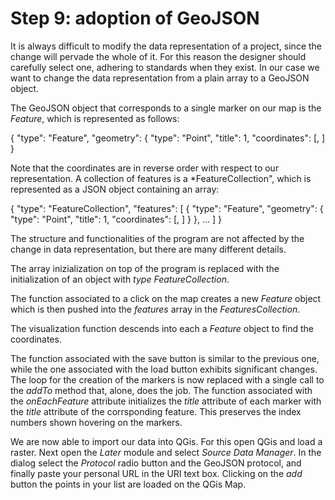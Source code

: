 # Step 9: adoption of GeoJSON

It is always difficult to modify the data representation of a project, since the change will pervade the whole of it. For this reason the designer should carefully select one, adhering to standards when they exist. In our case we want to change the data representation from a plain array to a GeoJSON object.

The GeoJSON object that corresponds to a single marker on our map is the *Feature*, which is represented as follows:

  {
		"type": "Feature",
		"geometry": {
			"type": "Point",
			"title": 1,
			"coordinates": [<longitude>, <latitude>]
	}

Note that the coordinates are in reverse order with respect to our representation. A collection of features is a *FeatureCollection", which is represented as a JSON object containing an array:

  {
	  "type": "FeatureCollection",
	  "features": [
      {
		    "type": "Feature",
		    "geometry": {
			    "type": "Point",
			    "title": 1,
			    "coordinates": [<longitude>, <latitude>]
		    }
	    }, 
      ...
  ]
}

The structure and functionalities of the program are not affected by the change in data representation, but there are many different details.

The array inizialization on top of the program is replaced with the initialization of an object with *type* *FeatureCollection*. 

The function associated to a click on the map creates a new *Feature* object which is then pushed into the *features* array in the *FeaturesCollection*.

The visualization function descends into each a *Feature* object to find the coordinates.

The function associated with the save button is similar to the previous one, while the one associated with the load button exhibits significant changes. The loop for the creation of the markers is now replaced with a single call to the *addTo* method that, alone, does the job. The function associated with the *onEachFeature* attribute initializes the *title* attribute of each marker with the *title* attribute of the corrsponding feature. This preserves the index numbers shown hovering on the markers.  

We are now able to import our data into QGis. For this open QGis and load a raster. Next open the *Later* module and select *Source Data Manager*. In the dialog select the *Protocol* radio button and the GeoJSON protocol, and finally paste your personal URL in the URI text box. Clicking on the *add* button the points in your list are loaded on the QGis Map.
